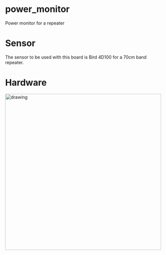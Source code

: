 # power_monitor
Power monitor for a repeater

# Sensor
The sensor to be used with this board is Bird 4D100 for a 70cm band repeater.

# Hardware
<img src="https://user-images.githubusercontent.com/44336093/184401034-85ec8cce-7844-4971-b8fa-7ef0ffc827f1.png" alt="drawing" width="500"/>
